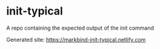 # init-typical
A repo containing the expected output of the init command

Generated site: https://markbind-init-typical.netlify.com

